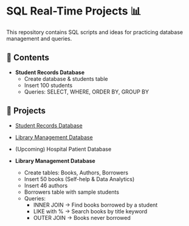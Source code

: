 # SQL Real-Time Projects 📊

This repository contains SQL scripts and ideas for practicing database management and queries.

## 📌 Contents
- **Student Records Database**  
  - Create database & students table  
  - Insert 100 students  
  - Queries: SELECT, WHERE, ORDER BY, GROUP BY  

## 📌 Projects
- [Student Records Database](Student%20Records%20Database.sql)
- [Library Management Database](Library%20Management%20Database.sql)
- (Upcoming) Hospital Patient Database

- **Library Management Database**
  - Create tables: Books, Authors, Borrowers
  - Insert 50 books (Self-help & Data Analytics)
  - Insert 46 authors
  - Borrowers table with sample students
  - Queries:
    - INNER JOIN → Find books borrowed by a student
    - LIKE with % → Search books by title keyword
    - OUTER JOIN → Books never borrowed
